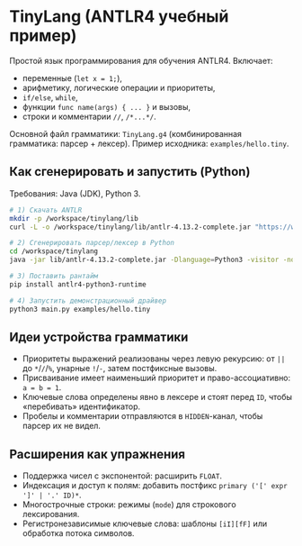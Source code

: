 # TinyLang (ANTLR4 учебный пример)

Простой язык программирования для обучения ANTLR4. Включает:
- переменные (`let x = 1;`),
- арифметику, логические операции и приоритеты,
- `if/else`, `while`,
- функции `func name(args) { ... }` и вызовы,
- строки и комментарии `//`, `/*...*/`.

Основной файл грамматики: `TinyLang.g4` (комбинированная грамматика: парсер + лексер).
Пример исходника: `examples/hello.tiny`.

## Как сгенерировать и запустить (Python)

Требования: Java (JDK), Python 3.

```bash
# 1) Скачать ANTLR
mkdir -p /workspace/tinylang/lib
curl -L -o /workspace/tinylang/lib/antlr-4.13.2-complete.jar "https://www.antlr.org/download/antlr-4.13.2-complete.jar"

# 2) Сгенерировать парсер/лексер в Python
cd /workspace/tinylang
java -jar lib/antlr-4.13.2-complete.jar -Dlanguage=Python3 -visitor -no-listener TinyLang.g4

# 3) Поставить рантайм
pip install antlr4-python3-runtime

# 4) Запустить демонстрационный драйвер
python3 main.py examples/hello.tiny
```

## Идеи устройства грамматики

- Приоритеты выражений реализованы через левую рекурсию: от `||` до `*`/`/`/`%`, унарные `!`/`-`, затем постфиксные вызовы.
- Присваивание имеет наименьший приоритет и право-ассоциативно: `a = b = 1`.
- Ключевые слова определены явно в лексере и стоят перед `ID`, чтобы «перебивать» идентификатор.
- Пробелы и комментарии отправляются в `HIDDEN`-канал, чтобы парсер их не видел.

## Расширения как упражнения

- Поддержка чисел с экспонентой: расширить `FLOAT`.
- Индексация и доступ к полям: добавить постфикс `primary ('[' expr ']' | '.' ID)*`.
- Многострочные строки: режимы (`mode`) для строкового лексирования.
- Регистронезависимые ключевые слова: шаблоны `[iI][fF]` или обработка потока символов.